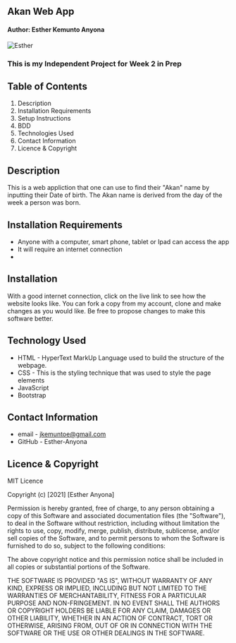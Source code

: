 ## Akan Web App

#### Author: Esther Kemunto Anyona

![Esther](url)

### This is my Independent Project for Week 2 in Prep
## Table of Contents
1. Description
1. Installation Requirements
1. Setup Instructions
1. BDD
1. Technologies Used
1. Contact Information
1. Licence & Copyright

## Description

<p>This is a web appliction that one can use to find their "Akan" name by inputting their Date of birth. The Akan name is derived from the day of the week a person was born.</p>

## Installation Requirements

* Anyone with a computer, smart phone, tablet or Ipad can access the app
* It will require an internet connection 
* 

## Installation

<p>With a good internet connection, click on the live link to see how the website looks like. You can fork a copy from my account, clone and make changes as you would like. Be free to propose changes to make this software better.</p>

## Technology Used

* HTML - HyperText MarkUp Language used to build the structure of the webpage.
* CSS - This is the styling technique that was used to style the page elements 
* JavaScript
* Bootstrap

## Contact Information

* email - jkemuntoe@gmail.com
* GitHub - Esther-Anyona

## Licence & Copyright

MIT Licence

Copyright (c) [2021] [Esther Anyona]

<p>Permission is hereby granted, free of charge, to any person obtaining a copy of this Software and associated documentation files (the "Software"), to deal in the Software without restriction, including without limitation the rights to use, copy, modify, merge, publish, distribute, sublicense, and/or sell copies of the Software, and to permit persons to whom the Software is furnished to do so, subject to the following conditions:

The above copyright notice and this permission notice shall be included in all copies or substantial portions of the Software.

THE SOFTWARE IS PROVIDED "AS IS", WITHOUT WARRANTY OF ANY KIND, EXPRESS OR IMPLIED, INCLUDING BUT NOT LIMITED TO THE WARRANTIES OF MERCHANTABILITY, FITNESS FOR A PARTICULAR PURPOSE AND NON-FRINGEMENT. IN NO EVENT SHALL THE AUTHORS OR COPYRIGHT HOLDERS BE LIABLE FOR ANY CLAIM, DAMAGES OR OTHER LIABILITY, WHETHER IN AN ACTION OF CONTRACT, TORT OR OTHERWISE, ARISING FROM, OUT OF OR IN CONNECTION WITH THE SOFTWARE OR THE USE OR OTHER DEALINGS IN THE SOFTWARE.</p>